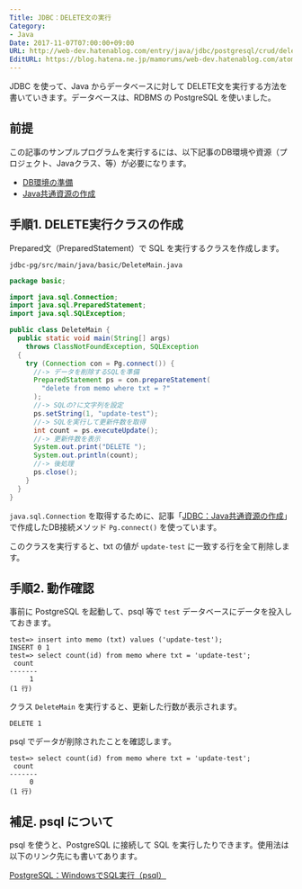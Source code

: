 ```yaml
---
Title: JDBC：DELETE文の実行
Category:
- Java
Date: 2017-11-07T07:00:00+09:00
URL: http://web-dev.hatenablog.com/entry/java/jdbc/postgresql/crud/delete
EditURL: https://blog.hatena.ne.jp/mamorums/web-dev.hatenablog.com/atom/entry/8599973812314585789
---
```


JDBC を使って、Java からデータベースに対して DELETE文を実行する方法を書いていきます。データベースは、RDBMS の PostgreSQL を使いました。


## 前提
この記事のサンプルプログラムを実行するには、以下記事のDB環境や資源（プロジェクト、Javaクラス、等）が必要になります。

- [DB環境の準備](/entry/java/jdbc/postgresql/db-env)
- [Java共通資源の作成](/entry/java/jdbc/postgresql/java-project-common-class)


## 手順1. DELETE実行クラスの作成
Prepared文（PreparedStatement）で SQL を実行するクラスを作成します。

`jdbc-pg/src/main/java/basic/DeleteMain.java`

```java
package basic;

import java.sql.Connection;
import java.sql.PreparedStatement;
import java.sql.SQLException;

public class DeleteMain {
  public static void main(String[] args)
    throws ClassNotFoundException, SQLException
  {
    try (Connection con = Pg.connect()) {
      //-> データを削除するSQLを準備
      PreparedStatement ps = con.prepareStatement(
        "delete from memo where txt = ?"
      );
      //-> SQLの?に文字列を設定
      ps.setString(1, "update-test");
      //-> SQLを実行して更新件数を取得
      int count = ps.executeUpdate();
      //-> 更新件数を表示
      System.out.print("DELETE ");
      System.out.println(count);
      //-> 後処理
      ps.close();
    }
  }
}
```

`java.sql.Connection` を取得するために、記事「[JDBC：Java共通資源の作成](/entry/java/jdbc/postgresql/java-project-common-class)」で作成したDB接続メソッド `Pg.connect()` を使っています。

このクラスを実行すると、txt の値が `update-test` に一致する行を全て削除します。


## 手順2. 動作確認
事前に PostgreSQL を起動して、psql 等で `test` データベースにデータを投入しておきます。

```
test=> insert into memo (txt) values ('update-test');
INSERT 0 1
test=> select count(id) from memo where txt = 'update-test';
 count
-------
     1
(1 行)
```

クラス `DeleteMain` を実行すると、更新した行数が表示されます。

```
DELETE 1
```

psql でデータが削除されたことを確認します。

```
test=> select count(id) from memo where txt = 'update-test';
 count
-------
     0
(1 行)
```


## 補足. psql について
psql を使うと、PostgreSQL に接続して SQL を実行したりできます。使用法は以下のリンク先にも書いてあります。

[PostgreSQL：WindowsでSQL実行（psql）](/entry/postgresql/windows/exec-sql-using-psql)
